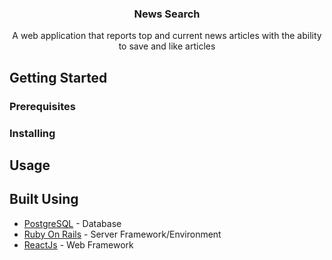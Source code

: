 <h3 align="center">News Search</h3>

<p align="center"> A web application that reports top and current news articles with the ability to save and like articles
    <br> 
</p>

## Getting Started
### Prerequisites


### Installing

## Usage <a name="usage"></a>


## Built Using <a name = "built_using"></a>
- [PostgreSQL](https://www.postgresql.org/) - Database
- [Ruby On Rails](https://rubyonrails.org/) - Server Framework/Environment
- [ReactJs](https://reactjs.org/) - Web Framework
